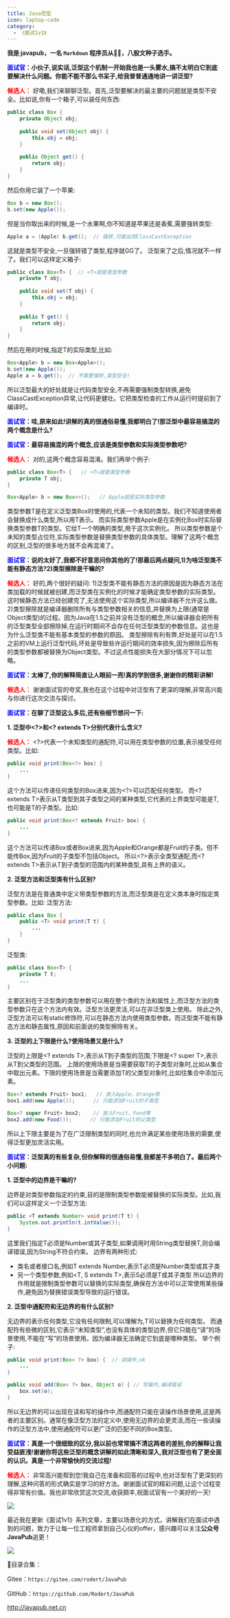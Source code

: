 ```yaml
---
title: Java范型
icon: laptop-code
category:
  - 《面试1v1》
---
```





**我是 javapub，一名 `Markdown` 程序员从👨‍💻，八股文种子选手。**





**<font color=blue>面试官</font>：小伙子,说实话,泛型这个机制一开始我也是一头雾水,搞不太明白它到底要解决什么问题。你能不能不那么书呆子,给我普普通通地讲一讲泛型?**

**<font color=red>候选人：</font>** 好嘞,我们来聊聊泛型。首先,泛型要解决的最主要的问题就是类型不安全。比如说,你有一个箱子,可以装任何东西:

```java
public class Box {
    private Object obj;
    
    public void set(Object obj) {
        this.obj = obj;
    }
    
    public Object get() {
        return obj;
    }
}
```

然后你用它装了一个苹果:

```java
Box b = new Box();
b.set(new Apple());
```

但是当你取出来的时候,是一个水果啊,你不知道是苹果还是香蕉,需要强转类型:

```java
Apple a = (Apple) b.get();  // 强转,可能出现ClassCastException
```

这就是类型不安全,一旦强转错了类型,程序就GG了。
泛型来了之后,情况就不一样了。我们可以这样定义箱子:

```java 
public class Box<T> {  // <T>就是类型参数
    private T obj;
    
    public void set(T obj) {
        this.obj = obj;
    }
    
    public T get() {
        return obj;
    }
}
```

然后在用的时候,指定T的实际类型,比如:

```java
Box<Apple> b = new Box<Apple>(); 
b.set(new Apple());
Apple a = b.get();  // 不需要强转,类型安全!
```

所以泛型最大的好处就是让代码类型安全,不再需要强制类型转换,避免ClassCastException异常,让代码更健壮。它把类型检查的工作从运行时提前到了编译时。

**<font color=blue>面试官</font>：哇,原来如此!讲解的真的很通俗易懂,我都明白了!那泛型中最容易搞混的两个概念是什么?**


**<font color=blue>面试官</font>：最容易搞混的两个概念,应该是类型参数和实际类型参数吧?**

**<font color=red>候选人：</font>** 对的,这两个概念容易混淆。我们再举个例子:

```java
public class Box<T> {   // <T>就是类型参数
    private T obj;
}

Box<Apple> b = new Box<>();   // Apple就是实际类型参数
```

类型参数T是在定义泛型类Box时使用的,代表一个未知的类型。我们不知道使用者会替换成什么类型,所以用T表示。
而实际类型参数Apple是在实例化Box时实际替换类型参数T的类型。它给T一个明确的类型,用于这次实例化。
所以类型参数是个未知的类型占位符,实际类型参数是替换类型参数的具体类型。理解了这两个概念的区别,泛型的很多地方就不会再混淆了。

**<font color=blue>面试官</font>：说的太好了,我都不好意思问你其他的了!那最后两点疑问,1)为啥泛型类不能有静态方法?2)类型擦除是干嘛的?**

**<font color=red>候选人：</font>** 好的,两个很好的疑问:
1)泛型类不能有静态方法的原因是因为静态方法在类加载的时候就被创建,而泛型类在实例化的时候才能确定类型参数的实际类型。这时候静态方法已经创建完了,无法使用这个实际类型,所以编译器不允许这么做。
2)类型擦除就是编译器删除所有与类型参数相关的信息,并替换为上限(通常是Object类型)的过程。因为Java在1.5之前并没有泛型的概念,所以编译器会把所有的泛型类型全部擦除掉,在运行时期间不会存在任何泛型类型的参数信息。这也是为什么泛型类不能有基本类型的参数的原因。
类型擦除有利有弊,好处是可以在1.5之前的VM上运行泛型代码,坏处是导致些许运行期间的效率损失,因为擦除后所有的类型参数都被替换为Object类型。不过这点性能损失在大部分情况下可以忽略。

**<font color=blue>面试官</font>：太棒了,你的解释简直让人眼前一亮!真的学到很多,谢谢你的精彩讲解!**

**<font color=red>候选人：</font>** 谢谢面试官的夸奖,我也在这个过程中对泛型有了更深的理解,非常高兴能与你进行这次交流与探讨。


**<font color=blue>面试官</font>：在聊了泛型这么多后,还有些细节想问一下:**

**1. 泛型中<?>和<? extends T>分别代表什么含义?**

**<font color=red>候选人：</font>** <?>代表一个未知类型的通配符,可以用在类型参数的位置,表示接受任何类型。比如:

```java
public void print(Box<?> box) {
    ...
}
```

这个方法可以传递任何类型的Box进来,因为<?>可以匹配任何类型。
而<? extends T>表示从T类型到其子类型之间的某种类型,它代表的上界类型可能是T,也可能是T的子类型。比如:  

```java 
public void print(Box<? extends Fruit> box) {
    ...
}
```

 
这个方法可以传递Box<Apple>或者Box<Orange>进来,因为Apple和Orange都是Fruit的子类。但不能传Box<Object>,因为Fruit的子类型不包括Object。
所以<?>表示全类型通配,而<? extends T>表示从T到子类型的范围内的某种类型,具有上界的语义。

**2. 泛型方法和泛型类有什么区别?**

泛型方法是在普通类中定义带类型参数的方法,而泛型类是在定义类本身时指定类型参数。比如:
泛型方法:

```java
public class Box {
    public <T> void print(T t) {
        ...
    }
} 
```

泛型类:

```java
public class Box<T> {
    private T t;
    ... 
}
```

主要区别在于泛型类的类型参数可以用在整个类的方法和属性上,而泛型方法的类型参数只在这个方法内有效。泛型方法更灵活,可以在非泛型类上使用。
除此之外,泛型方法可以有static修饰符,可以在静态方法内使用类型参数。而泛型类不能有静态方法和静态属性,原因和前面说的类型擦除有关。

**3. 泛型的上下限是什么?使用场景又是什么?**

泛型的上限是<? extends T>,表示从T到子类型的范围;下限是<? super T>,表示从T到父类型的范围。
上限的使用场景是当需要获取T的子类型对象时,比如从集合中取出元素。下限的使用场景是当需要添加T的父类型对象时,比如往集合中添加元素。

```java
Box<? extends Fruit> box1;   // 放入Apple、Orange等
box1.add(new Apple());      // 只能添加Fruit的子类型  

Box<? super Fruit> box2;    // 放入Fruit、Food等 
box2.add(new Food());      // 只能添加Fruit的父类型   
```

所以上下限主要是为了在广泛限制类型的同时,也允许满足某些使用场景的需要,使得泛型更加灵活实用。


**<font color=blue>面试官</font>：泛型真的有些复杂,但你解释的很通俗易懂,我都差不多明白了。最后两个小问题:**

**1. 泛型中的边界是干嘛的?**


边界是对类型参数指定的约束,目的是限制类型参数能被替换的实际类型。比如,我们可以这样定义一个泛型方法:

```java
public <T extends Number> void print(T t) {
    System.out.println(t.intValue());
}
```

这里我们指定T必须是Number或其子类型,如果调用时用String类型替换T,则会编译错误,因为String不符合约束。
边界有两种形式:
- 类名或者接口名,例如T extends Number,表示T必须是Number类型或其子类
- 另一个类型参数,例如<T, S extends T>,表示S必须是T或其子类型
所以边界的作用就是限制类型参数可以替换的实际类型,确保在方法中可以正常使用某些操作,避免因为替换错误类型导致的运行错误。

**2. 泛型中通配符<?>和无边界的<?>有什么区别?**

无边界的<?>表示任何类型,它没有任何限制,可以理解为<T>,T可以替换为任何类型。
而<?>通配符有些微的区别,它表示“未知类型”,也没有具体的类型边界,但它只能在“读”的场景使用,不能在“写”的场景使用。因为编译器无法确定它到底是哪种类型。
举个例子:

```java
public void print(Box< ?> box) {  // 读操作,ok
    ...
}

public void add(Box< ?> box, Object o) { // 写操作,编译错误
    box.set(o);  
}
```

所以无边界的<?>可以出现在读和写的操作中,而<?>通配符只能在读操作场景使用,这是两者的主要区别。通常在像泛型方法的定义中,使用无边界的<?>会更灵活,而在一些读操作的泛型方法中,使用<?>通配符可以更广泛的匹配不同的Box类型。

**<font color=blue>面试官</font>：真是一个很细致的区分,我以前也常常搞不清这两者的差别,你的解释让我受益匪浅!谢谢你将这些泛型的概念讲解的如此清晰和深入,我对泛型也有了更全面的认识。真是一个非常愉快的交流过程!**

**<font color=red>候选人：</font>** 非常高兴能帮到您!我自己在准备和回答的过程中,也对泛型有了更深刻的理解,这种问答的形式确实是学习的好方法。谢谢面试官的精彩问题,让这个过程变得非常有价值。我也非常欣赏这次交流,收获颇丰,祝面试官有一个美好的一天!



![](https://ghproxy.com/https://raw.githubusercontent.com/Rodert/javapub_oss/main/other/calvin-lupiya--yPg8cusGD8-unsplash.jpg?raw=true)



最近我在更新《面试1v1》系列文章，主要以场景化的方式，讲解我们在面试中遇到的问题，致力于让每一位工程师拿到自己心仪的offer，感兴趣可以关注**公众号JavaPub**追更！


![](https://ghproxy.com/https://raw.githubusercontent.com/Rodert/javapub_oss/main/common/javapub-qr-code.png?raw=true)




🎁目录合集：

Gitee：`https://gitee.com/rodert/JavaPub`

GitHub：`https://github.com/Rodert/JavaPub`


<http://javapub.net.cn>

